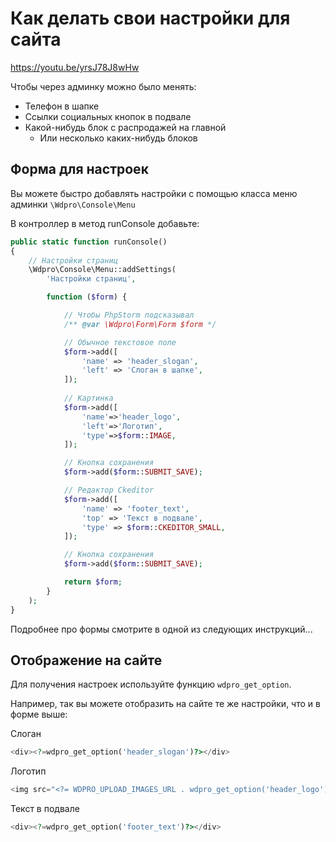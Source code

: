 # Как делать свои настройки для сайта

<https://youtu.be/yrsJ78J8wHw>



Чтобы через админку можно было менять:

* Телефон в шапке
* Ссылки социальных кнопок в подвале
* Какой-нибудь блок с распродажей на главной
  * Или несколько каких-нибудь блоков

## Форма для настроек

Вы можете быстро добавлять настройки с помощью класса меню админки `\Wdpro\Console\Menu`

В контроллер в метод runConsole добавьте:

```php
public static function runConsole()
{
    // Настройки страниц
    \Wdpro\Console\Menu::addSettings(
        'Настройки страниц',

        function ($form) {

            // Чтобы PhpStorm подсказывал
            /** @var \Wdpro\Form\Form $form */

            // Обычное текстовое поле
            $form->add([
                'name' => 'header_slogan',
                'left' => 'Слоган в шапке',
            ]);
            
            // Картинка
            $form->add([
                'name'=>'header_logo',
                'left'=>'Логотип',
                'type'=>$form::IMAGE,
            ]);

            // Кнопка сохранения
            $form->add($form::SUBMIT_SAVE);

            // Редактор Ckeditor
            $form->add([
                'name' => 'footer_text',
                'top' => 'Текст в подвале',
                'type' => $form::CKEDITOR_SMALL,
            ]);

            // Кнопка сохранения
            $form->add($form::SUBMIT_SAVE);

            return $form;
        }
    );
}
```

Подробнее про формы смотрите в одной из следующих инструкций...



## Отображение на сайте

Для получения настроек используйте функцию `wdpro_get_option`.

Например, так вы можете отобразить на сайте те же настройки, что и в форме выше:

Слоган

```php
<div><?=wdpro_get_option('header_slogan')?></div>
```

Логотип

```php
<img src="<?= WDPRO_UPLOAD_IMAGES_URL . wdpro_get_option('header_logo') ?>">
```

Текст в подвале

```php
<div><?=wdpro_get_option('footer_text')?></div>
```

